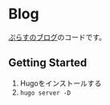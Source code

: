 # Blog

[ぷらすのブログ](https://blog.p1ass.com)のコードです。

## Getting Started

1. Hugoをインストールする
1. `hugo server -D`
